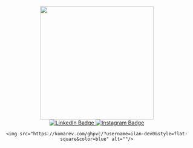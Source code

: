 <div id="header" align="center">
  
  <img src="https://media.giphy.com/media/077i6AULCXc0FKTj9s/giphy.gif" width="300"/>
  
  <div id="badges">
  <a href="https://www.linkedin.com/in/ilan-costa-146599222/">
  <img src="https://img.shields.io/badge/LinkedIn-blue?style=for-the-badge&logo=linkedin&logoColor=white" alt="LinkedIn Badge"/>
  <a/>
  <a href="https://www.instagram.com/ylan_costa/">
  <img src="https://img.shields.io/badge/Instagram-ff69b4?style=for-the-badge&logo=instagram&logoColor=white" alt="Instagram Badge"/>
  <a/>   
  </div>
    
    <img src="https://komarev.com/ghpvc/?username=ilan-dev0&style=flat-square&color=blue" alt=""/>
   
  </div>  
    
    

    
    
